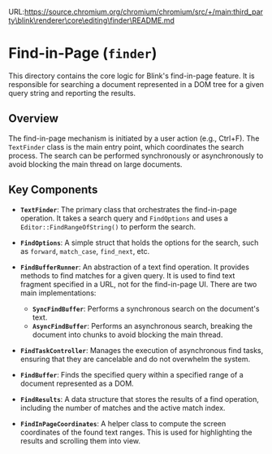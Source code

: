 URL:https://source.chromium.org/chromium/chromium/src/+/main:third_party\blink\renderer\core\editing\finder\README.md
# Find-in-Page (`finder`)

This directory contains the core logic for Blink's find-in-page feature. It is
responsible for searching a document represented in a DOM tree for a given
query string and reporting the results.

## Overview

The find-in-page mechanism is initiated by a user action (e.g., Ctrl+F). The
`TextFinder` class is the main entry point, which coordinates the search
process. The search can be performed synchronously or asynchronously to avoid
blocking the main thread on large documents.

## Key Components

*   **`TextFinder`**: The primary class that orchestrates the find-in-page
    operation. It takes a search query and `FindOptions` and uses a
    `Editor::FindRangeOfString()` to perform the search.

*   **`FindOptions`**: A simple struct that holds the options for the search,
    such as `forward`, `match_case`, `find_next`, etc.

*   **`FindBufferRunner`**: An abstraction of a text find operation. It
    provides methods to find matches for a given query. It is used to find text
    fragment specified in a URL, not for the find-in-page UI. There are two main
    implementations:
    *   **`SyncFindBuffer`**: Performs a synchronous search on the document's
        text.
    *   **`AsyncFindBuffer`**: Performs an asynchronous search, breaking the
        document into chunks to avoid blocking the main thread.

*   **`FindTaskController`**: Manages the execution of asynchronous find tasks,
    ensuring that they are cancelable and do not overwhelm the system.

*   **`FindBuffer`**: Finds the specified query within a specified range of a
    document represented as a DOM.

*   **`FindResults`**: A data structure that stores the results of a find
    operation, including the number of matches and the active match index.

*   **`FindInPageCoordinates`**: A helper class to compute the screen
    coordinates of the found text ranges. This is used for highlighting the
    results and scrolling them into view.
